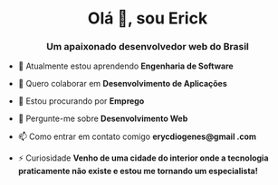 <h1 align="center">Olá 👋, sou Erick</h1>
<h3 align="center">Um apaixonado desenvolvedor web do Brasil</h3>

- 🌱 Atualmente estou aprendendo **Engenharia de Software**

- 👯 Quero colaborar em **Desenvolvimento de Aplicações**

- 🤝 Estou procurando por **Emprego**

- 💬 Pergunte-me sobre **Desenvolvimento Web**

- 📫 Como entrar em contato comigo **erycdiogenes@gmail .com**

- ⚡ Curiosidade **Venho de uma cidade do interior onde a tecnologia praticamente não existe e estou me tornando um especialista!**


